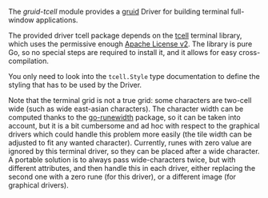 The *gruid-tcell* module provides a [gruid](https://github.com/anaseto/gruid)
Driver for building terminal full-window applications.

The provided driver tcell package depends on the
[tcell](https://github.com/gdamore/tcell/v2) terminal library, which uses the
permissive enough [Apache License
v2](https://github.com/gdamore/tcell/blob/master/LICENSE). The library is pure
Go, so no special steps are required to install it, and it allows for easy
cross-compilation.

You only need to look into the `tcell.Style` type documentation to define the
styling that has to be used by the Driver.

Note that the terminal grid is not a true grid: some characters are two-cell
wide (such as wide east-asian characters). The character width can be computed
thanks to the [go-runewidth](github.com/mattn/go-runewidth) package, so it
can be taken into account, but it is a bit cumbersome and ad hoc with respect
to the graphical drivers which could handle this problem more easily (the tile
width can be adjusted to fit any wanted character). Currently, runes with zero
value are ignored by this terminal driver, so they can be placed after a wide
character. A portable solution is to always pass wide-characters twice, but
with different attributes, and then handle this in each driver, either
replacing the second one with a zero rune (for this driver), or a different
image (for graphical drivers).
